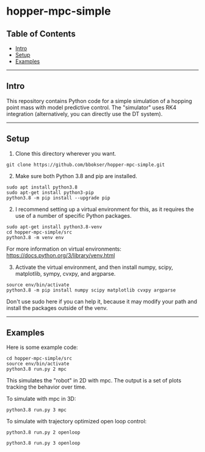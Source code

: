 # hopper-mpc-simple

## Table of Contents

- [Intro](#intro)
- [Setup](#setup)
- [Examples](#examples)

---
## Intro

This repository contains Python code for a simple simulation of a hopping point mass with model predictive control. The "simulator" uses RK4 integration (alternatively, you can directly use the DT system).

---

## Setup

1. Clone this directory wherever you want.

```shell 
git clone https://github.com/bbokser/hopper-mpc-simple.git
```  

2. Make sure both Python 3.8 and pip are installed.

```shell
sudo apt install python3.8
sudo apt-get install python3-pip
python3.8 -m pip install --upgrade pip
```

2. I recommend setting up a virtual environment for this, as it requires the use of a number of specific Python packages.

```shell
sudo apt-get install python3.8-venv
cd hopper-mpc-simple/src
python3.8 -m venv env
```
For more information on virtual environments: https://docs.python.org/3/library/venv.html
    
3. Activate the virtual environment, and then install numpy, scipy, matplotlib, sympy, cvxpy, and argparse.

```shell
source env/bin/activate
python3.8 -m pip install numpy scipy matplotlib cvxpy argparse
```
Don't use sudo here if you can help it, because it may modify your path and install the packages outside of the venv.

---

## Examples

Here is some example code:

```shell
cd hopper-mpc-simple/src
source env/bin/activate
python3.8 run.py 2 mpc
```
This simulates the "robot" in 2D with mpc. The output is a set of plots tracking the behavior over time.

To simulate with mpc in 3D:

```
python3.8 run.py 3 mpc
```

To simulate with trajectory optimized open loop control:

```
python3.8 run.py 2 openloop
```

```
python3.8 run.py 3 openloop
```




